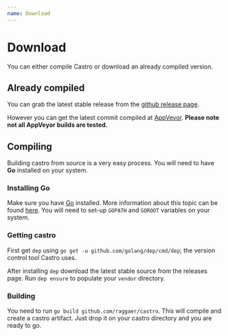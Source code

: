 ```yaml
---
name: Download
---
```


# Download

You can either compile Castro or download an already compiled version.

## Already compiled

You can grab the latest stable release from the [github release page](https://github.com/Raggaer/castro/releases). 

However you can get the latest commit compiled at [AppVeyor](https://ci.appveyor.com/project/Raggaer/castro). **Please note not all AppVeyor builds are tested.**

## Compiling

Building castro from source is a very easy process. You will need to have **Go** installed on your system.

### Installing Go

Make sure you have [Go](https://golang.org/) installed. More information about this topic can be found [here](https://golang.org/doc/install/source). You will need to set-up `GOPATH` and `GOROOT` variables on your system.

### Getting castro

First get `dep` using `go get -u github.com/golang/dep/cmd/dep`; the version control tool Castro uses. 

After installing `dep` download the latest stable source from the releases page. Run `dep ensure` to populate your `vendor` directory.

### Building

You need to run `go build github.com/raggaer/castro`. This will compile and create a castro artifact. Just drop it on your castro directory and you are ready to go.